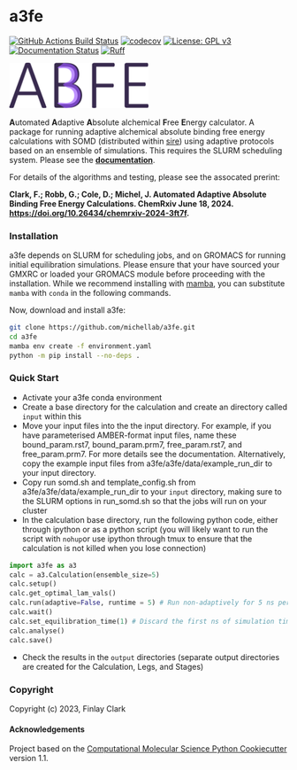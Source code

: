 a3fe
==============================
[//]: # (Badges)
[![GitHub Actions Build Status](https://github.com/michellab/a3fe/workflows/CI/badge.svg)](https://github.com/fjclark/a3fe/actions?query=workflow%3ACI)
[![codecov](https://codecov.io/gh/michellab/a3fe/graph/badge.svg?token=5IGO8SCRRQ)](https://codecov.io/gh/michellab/a3fe)
[![License: GPL v3](https://img.shields.io/badge/License-GPLv3-blue.svg)](https://www.gnu.org/licenses/gpl-3.0)
[![Documentation Status](https://readthedocs.org/projects/a3fe/badge/?version=latest)](https://a3fe.readthedocs.io/en/latest/?badge=latest)
[![Ruff](https://img.shields.io/endpoint?url=https://raw.githubusercontent.com/astral-sh/ruff/main/assets/badge/v2.json)](https://github.com/astral-sh/ruff)
      
<img src="./a3fe_logo.png" alt="Alt text" style="width: 50%; height: 50%;">

**A**utomated **A**daptive **A**bsolute alchemical **F**ree **E**nergy calculator. A package for running adaptive alchemical absolute binding free energy calculations with SOMD (distributed within [sire](https://sire.openbiosim.org/)) using adaptive protocols based on an ensemble of simulations. This requires the SLURM scheduling system. Please see the [**documentation**](https://a3fe.readthedocs.io/en/latest/?badge=latest).

For details of the algorithms and testing, please see the assocated prerint: 

**Clark, F.; Robb, G.; Cole, D.; Michel, J. Automated Adaptive Absolute Binding Free Energy Calculations. ChemRxiv June 18, 2024. https://doi.org/10.26434/chemrxiv-2024-3ft7f.**

### Installation

a3fe depends on SLURM for scheduling jobs, and on GROMACS for running initial equilibration simulations. Please ensure that your have sourced your GMXRC or loaded your GROMACS module before proceeding with the installation. While we recommend installing with [mamba](https://mamba.readthedocs.io/en/latest/installation/mamba-installation.html), you can substitute `mamba` with `conda` in the following commands.

Now, download and install a3fe:
```bash
git clone https://github.com/michellab/a3fe.git
cd a3fe
mamba env create -f environment.yaml
python -m pip install --no-deps .
```

### Quick Start

- Activate your a3fe conda environment 
- Create a base directory for the calculation and create an directory called `input` within this
- Move your input files into the the input directory. For example, if you have parameterised AMBER-format input files, name these bound_param.rst7, bound_param.prm7, free_param.rst7, and free_param.prm7. For more details see the documentation. Alternatively, copy the example input files from a3fe/a3fe/data/example_run_dir to your input directory.
- Copy run somd.sh and template_config.sh from a3fe/a3fe/data/example_run_dir to your `input` directory, making sure to the SLURM options in run_somd.sh so that the jobs will run on your cluster
- In the calculation base directory, run the following python code, either through ipython or as a python script (you will likely want to run the script with `nohup`or use ipython through tmux to ensure that the calculation is not killed when you lose connection)

```python
import a3fe as a3 
calc = a3.Calculation(ensemble_size=5)
calc.setup()
calc.get_optimal_lam_vals()
calc.run(adaptive=False, runtime = 5) # Run non-adaptively for 5 ns per replicate
calc.wait()
calc.set_equilibration_time(1) # Discard the first ns of simulation time
calc.analyse()
calc.save()
```

- Check the results in the ``output`` directories (separate output directories are created for the Calculation, Legs, and Stages)

### Copyright

Copyright (c) 2023, Finlay Clark


#### Acknowledgements
 
Project based on the 
[Computational Molecular Science Python Cookiecutter](https://github.com/molssi/cookiecutter-cms) version 1.1.
